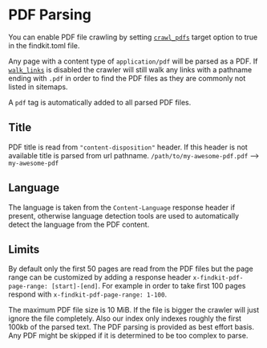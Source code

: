 
# PDF Parsing

You can enable PDF file crawling by setting [`crawl_pdfs`](/toml#crawl_pdfs)
target option to true in the findkit.toml file.

Any page with a content type of `application/pdf` will be parsed as a PDF. If [`walk_links`](/toml#walk_links) is disabled
the crawler will still walk any links with a pathname ending with `.pdf` in
order to find the PDF files as they are commonly not listed in sitemaps.


A `pdf` tag is automatically added to all parsed PDF files.

## Title

PDF title is read from `"content-disposition"` header. If this header is not
available title is parsed from url pathname. `/path/to/my-awesome-pdf.pdf` -->
`my-awesome-pdf`

## Language

The language is taken from the `Content-Language` response header if present,
otherwise language detection tools are used to automatically detect the
language from the PDF content.

## Limits

By default only the first 50 pages are read from the PDF files but the page
range can be customized by adding a response header `x-findkit-pdf-page-range:
[start]-[end]`. For example in order to take first 100 pages respond with
`x-findkit-pdf-page-range: 1-100`.

The maximum PDF file size is 10 MiB. If the file is bigger the crawler will
just ignore the file completely. Also our index only indexes roughly the first
100kb of the parsed text. The PDF parsing is provided as best effort basis. Any
PDF might be skipped if it is determined to be too complex to parse.
